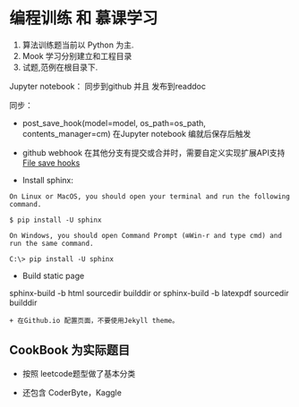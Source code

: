 编程训练 和 慕课学习
===================================

1. 算法训练题当前以 Python 为主.
2. Mook 学习分别建立和工程目录
3. 试题,范例在根目录下.


Jupyter notebook： 同步到github 并且 发布到readdoc

同步：
* post_save_hook(model=model, os_path=os_path, contents_manager=cm)
  在Jupyter notebook 编就后保存后触发

* github webhook 在其他分支有提交或合并时，需要自定义实现扩展API支持 
[File save hooks](https://jupyter-notebook.readthedocs.io/en/stable/extending/savehooks.html?highlight=hook)


* Install sphinx:

```
On Linux or MacOS, you should open your terminal and run the following command.

$ pip install -U sphinx

On Windows, you should open Command Prompt (⊞Win-r and type cmd) and run the same command.

C:\> pip install -U sphinx

```
* Build static page

 sphinx-build -b html sourcedir builddir
 or sphinx-build -b latexpdf sourcedir builddir

    + 在Github.io 配置页面，不要使用Jekyll theme。

CookBook 为实际题目
----------------------------------------------------

* 按照 leetcode题型做了基本分类

* 还包含 CoderByte，Kaggle 